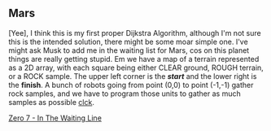 ## Mars

\[Yee\], I think this is my first proper Dijkstra Algorithm, although
I'm not sure this is the intended solution, there might be some moar
simple one. I've might ask Musk to add me in the waiting list for
Mars, cos on this planet things are really getting stupid. Em we have
a map of a terrain represented as a 2D array, with each square being
either CLEAR ground, ROUGH terrain, or a ROCK sample. The upper left
corner is the ***start*** and the lower right is the **finish**. A bunch
of robots going from point (0,0) to point (-1,-1) gather rock samples,
and we have to program those units to gather as much samples as possible
[clck](https://ioinformatics.org/files/ioi1997problem1.pdf).

[Zero 7 - In The Waiting Line](https://youtu.be/5tZlu4wP4pw)
